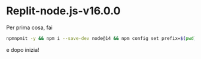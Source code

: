 # Replit-node.js-v16.0.0

Per prima cosa, fai 
```sh
npmnpmit -y && npm i --save-dev node@14 && npm config set prefix=$(pwd)/node_modules/node && export PATH=$(pwd)/node_modules/node/bin:$PATH
```
e dopo inizia!
